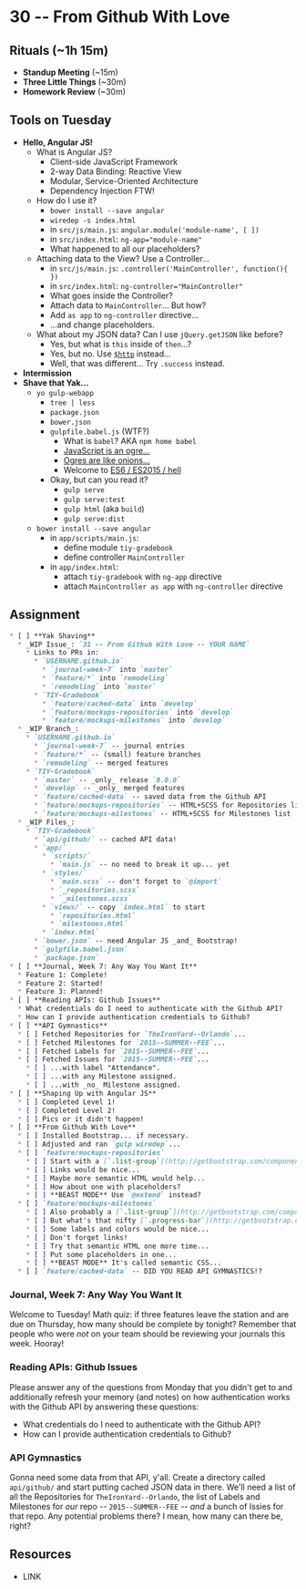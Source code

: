 # 30 -- From Github With Love

## Rituals (~1h 15m)

* **Standup Meeting** (~15m)
* **Three Little Things** (~30m)
* **Homework Review** (~30m)

## Tools on Tuesday

* **Hello, Angular JS!**
  * What is Angular JS?
    * Client-side JavaScript Framework
    * 2-way Data Binding: Reactive View
    * Modular, Service-Oriented Architecture
    * Dependency Injection FTW!
  * How do I use it?
    * `bower install --save angular`
    * `wiredep -s index.html`
    * in `src/js/main.js`: `angular.module('module-name', [ ])`
    * in `src/index.html`: `ng-app="module-name"`
    * What happened to all our placeholders?
  * Attaching data to the View? Use a Controller...
    * in `src/js/main.js`: `.controller('MainController', function(){ })`
    * in `src/index.html`: `ng-controller="MainController"`
    * What goes inside the Controller?
    * Attach data to `MainController`... But how?
    * Add `as app` to `ng-controller` directive...
    * ...and change placeholders.
  * What about my JSON data? Can I use `jQuery.getJSON` like before?
    * Yes, but what is `this` inside of `then`...?
    * Yes, but no. Use [`$http`](https://docs.angularjs.org/api/ng/service/$http) instead...
    * Well, that was different... Try `.success` instead.
* **Intermission**
* **Shave that Yak...**
  * `yo gulp-webapp`
    * `tree | less`
    * `package.json`
    * `bower.json`
    * `gulpfile.babel.js` (WTF?)
      * What is `babel`? AKA `npm home babel`
      * [JavaScript is an ogre...](https://en.wikipedia.org/wiki/ECMAScript)
      * [Ogres are like onions...](http://shaunlebron.github.io/solar-system-of-js/#0)
      * Welcome to [ES6 / ES2015 / hell](https://babeljs.io/docs/learn-es2015/)
    * Okay, but can you read it?
      * `gulp serve`
      * `gulp serve:test`
      * `gulp html` (aka `build`)
      * `gulp serve:dist`
  * `bower install --save angular`
    * in `app/scripts/main.js`:
      * define module `tiy-gradebook`
      * define controller `MainController`
    * in `app/index.html`:
      * attach `tiy-gradebook` with `ng-app` directive
      * attach `MainController as app` with `ng-controller` directive

## Assignment

```markdown
* [ ] **Yak Shaving**
  * _WIP Issue_: `31 -- From Github With Love -- YOUR NAME`
    * Links to PRs in:
      * `USERNAME.github.io`
        * `journal-week-7` into `master`
        * `feature/*` into `remodeling`
        * `remodeling` into `master`
      * `TIY-Gradebook`
        * `feature/cached-data` into `develop`
        * `feature/mockups-repositories` into `develop`
        * `feature/mockups-milestones` into `develop`
  * _WIP Branch_:
    * `USERNAME.github.io`
      * `journal-week-7` -- journal entries
      * `feature/*` -- (small) feature branches
      * `remodeling` -- merged features
    * `TIY-Gradebook`
      * `master` -- _only_ release `0.0.0`
      * `develop` -- _only_ merged features
      * `feature/cached-data` -- saved data from the Github API
      * `feature/mockups-repositories` -- HTML+SCSS for Repositories list
      * `feature/mockups-milestones` -- HTML+SCSS for Milestones list
  * _WIP Files_:
    * `TIY-Gradebook`
      * `api/github/` -- cached API data!
      * `app/`
        * `scripts/`
          * `main.js` -- no need to break it up... yet
        * `styles/`
          * `main.scss` -- don't forget to `@import`
          * `_repositories.scss`
          * `_milestones.scss`
        * `views/` -- copy `index.html` to start
          * `repositories.html`
          * `milestones.html`
        * `index.html`
      * `bower.json` -- need Angular JS _and_ Bootstrap!
      * `gulpfile.babel.json`
      * `package.json`
* [ ] **Journal, Week 7: Any Way You Want It**
  * Feature 1: Complete!
  * Feature 2: Started!
  * Feature 3: Planned!
* [ ] **Reading APIs: Github Issues**
  * What credentials do I need to authenticate with the Github API?
  * How can I provide authentication credentials to Github?
* [ ] **API Gymnastics**
  * [ ] Fetched Repositories for `TheIronYard--Orlando`...
  * [ ] Fetched Milestones for `2015--SUMMER--FEE`...
  * [ ] Fetched Labels for `2015--SUMMER--FEE`...
  * [ ] Fetched Issues for `2015--SUMMER--FEE`...
    * [ ] ...with label "Attendance".
    * [ ] ...with any Milestone assigned.
    * [ ] ...with _no_ Milestone assigned.
* [ ] **Shaping Up with Angular JS**
  * [ ] Completed Level 1!
  * [ ] Completed Level 2!
  * [ ] Pics or it didn't happen!
* [ ] **From Github With Love**
  * [ ] Installed Bootstrap... if necessary.
  * [ ] Adjusted and ran `gulp wiredep`...
  * [ ] `feature/mockups-repositories`
    * [ ] Start with a [`.list-group`](http://getbootstrap.com/components/#list-group)...
    * [ ] Links would be nice...
    * [ ] Maybe more semantic HTML would help...
    * [ ] How about one with placeholders?
    * [ ] **BEAST MODE** Use `@extend` instead?
  * [ ] `feature/mockups-milestones`
    * [ ] Also probably a [`.list-group`](http://getbootstrap.com/components/#list-group)...
    * [ ] But what's that nifty [`.progress-bar`](http://getbootstrap.com/components/#progress)?
    * [ ] Some labels and colors would be nice...
    * [ ] Don't forget links!
    * [ ] Try that semantic HTML one more time...
    * [ ] Put some placeholders in one...
    * [ ] **BEAST MODE** It's called semantic CSS...
  * [ ] `feature/cached-data` -- DID YOU READ API GYMNASTICS!?
```

### Journal, Week 7: Any Way You Want It

Welcome to Tuesday! Math quiz: if three features leave the station and are due on Thursday, how many should be complete by tonight? Remember that people who were _not_ on your team should be reviewing your journals this week. Hooray!

### Reading APIs: Github Issues

Please answer any of the questions from Monday that you didn't get to and additionally refresh your memory (and notes) on how authentication works with the Github API by answering these questions:

  * What credentials do I need to authenticate with the Github API?
  * How can I provide authentication credentials to Github?

### API Gymnastics

Gonna need some data from that API, y'all. Create a directory called `api/github/` and start putting cached JSON data in there. We'll need a list of all the Repositories for `TheIronYard--Orlando`, the list of Labels and Milestones for _our_ repo -- `2015--SUMMER--FEE` -- _and_ a bunch of Issies for that repo. Any potential problems there? I mean, how many can there be, right?

## Resources

* LINK

